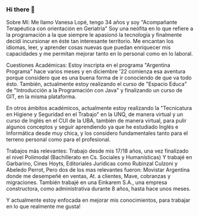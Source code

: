 ### Hi there 👋

Sobre Mí:
Me llamo Vanesa Lopé, tengo 34 años y soy "Acompañante Terapéutica con orientación en Geriatría"
Soy una neófita en lo que refiere a la programación a la que siempre le apasionó la tecnología y finalmente decidí incursionar en éste tan interesante territorio.
Me encantan los idiomas, leer, y aprender cosas nuevas que puedan enriquecer mis capacidades y me permitan mejorar tanto en lo personal como en lo laboral.

Cuestiones Académicas:
Estoy inscripta en el programa "Argentina Programa" hace varios meses y en diciembre '22 comienza esa aventura porque considero que es una buena forma de ir conociendo
de que va todo ésto.
También, actualmente estoy realizando el curso de "Espacio Educa" de "Introducción a la Programación con Java" y finalizando un curso de GIT, en la misma plataforma.

En otros ámbitos académicos, actualmente estoy realizando la "Tecnicatura en Higiene y Seguridad en el Trabajo" en la UNQ, de manera virtual y
un curso de Inglés en el CUI de la UBA, también de manera virtual, para pulir algunos conceptos y seguir aprendiendo ya que he estudiado Inglés e Informática desde muy chica, y los considero fundamentales tanto para el terreno personal como para el profesional.

Trabajos más relevantes:
Trabajo desde mis 17/18 años, una vez finalizado el nivel Polimodal (Bachillerato en Cs. Sociales y Humanísticas)
Y trabajé en Garbarino, Cines Hoyts, Editoriales Jurídicas como Rubinzal Culzoni y Abeledo Perrot,
Pero dos de los mas relevantes fueron:
Movistar Argentina donde me desempeñé en ventas, At. a clientes, Mave, cobranzas y migraciones.
También trabajé en una Einkarem S.A., una empresa constructora, como administrativa durante 8 años, hasta hace unos meses.

Y actualmente estoy enfocada en mejorar mis conocimientos, para trabajar en lo que realmente me gusta!

